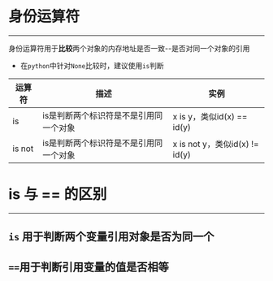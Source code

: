 # 身份运算符
-----
身份运算符用于**比较**两个对象的内存地址是否一致--是否对同一个对象的引用  

+ 在`python`中针对`None`比较时，建议使用`is`判断  
 


| 运算符 | 描述 | 实例 |
| -----| ---- | ---- |
| is | is是判断两个标识符是不是引用同一个对象 | x is y，类似id(x) == id(y) |
| is not | is是判断两个标识符是不是引用同一个对象 | x is not y，类似id(x) != id(y) |

# is 与 == 的区别  
---

`is` 用于判断**两个变量引用对象是否为同一个**   
-
`==`用于**判断引用变量的值是否相等**  
-
